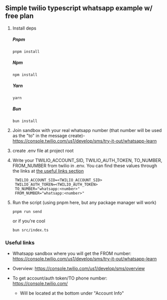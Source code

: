 ## Simple twilio typescript whatsapp example w/ free plan

1. Install deps

   ##### Pnpm

   ```
   pnpm install
   ```

   ##### Npm

   ```
   npm install
   ```

   ##### Yarn

   ```
   yarn
   ```

   ##### Bun

   ```
   bun install
   ```

2. Join sandbox with your real whatsapp number (that number will be used as the "to" in the message create)- https://console.twilio.com/us1/develop/sms/try-it-out/whatsapp-learn
3. create .env file at project root
4. Write your TWILIO_ACCOUNT_SID, TWILIO_AUTH_TOKEN, TO_NUMBER, FROM_NUMBER from twilio in .env. You can find these values through the links at [the useful links section](#useful-links)

   ```
    TWILIO_ACCOUNT_SID=<TWILIO_ACCOUNT_SID>
    TWILIO_AUTH_TOKEN=<TWILIO_AUTH_TOKEN>
    TO_NUMBER="whatsapp:<number>"
    FROM_NUMBER="whatsapp:<number>"
   ```

5. Run the script (using pnpm here, but any package manager will work)

   ```
   pnpm run send
   ```

   or if you're cool

   ```
   bun src/index.ts
   ```

### Useful links

- Whatsapp sandbox where you will get the FROM number: https://console.twilio.com/us1/develop/sms/try-it-out/whatsapp-learn

- Overview: https://console.twilio.com/us1/develop/sms/overview
- To get account/auth token/TO phone number: https://console.twilio.com/
  - Will be located at the bottom under "Account Info"
